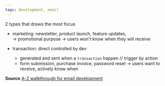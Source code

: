 ```yaml
---
tags: development, email
---
```


2 types that draws the most focus
- marketing: newsletter, product launch, feature updates, 		
	-> promotional purpose
	-> users won't know when they will receive
	
- transaction: direct controlled by dev
	- generated and sent when a `transaction` happen // trigger by action
	- form submission, purchase invoice, password reset
	-> users want to receive, actively know when
	
**Source**
[A-Z walkthrough for email development](https://hackernoon.com/the-a-z-of-email-development-and-sending-d9w33h4)
